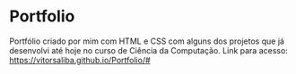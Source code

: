 # Portfolio
Portfólio criado por mim com HTML e CSS com alguns dos projetos que já desenvolvi até hoje no curso de Ciência da Computação. Link para acesso: https://vitorsaliba.github.io/Portfolio/#
